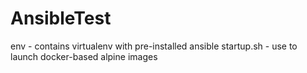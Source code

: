 # AnsibleTest

env - contains virtualenv with pre-installed ansible
startup.sh - use to launch docker-based alpine images
